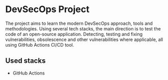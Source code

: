 # DevSecOps Project 

The project aims to learn the modern DevSecOps approach, tools and methodologies. Using several tech stacks, the main direction is to test the code of an open-source application. Detecting, testing and fixing vulnerabilities, obsolescence and other vulnerabilities where applicable, all using GitHub Actions CI/CD tool.

## Used stacks
* GitHub Actions
